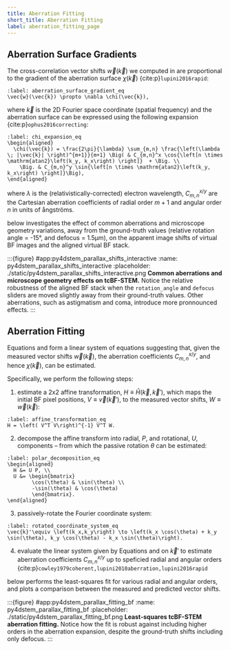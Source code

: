 ```yaml
---
title: Aberration Fitting
short_title: Aberration Fitting
label: aberration_fitting_page
---
```


## Aberration Surface Gradients

The cross-correlation vector shifts $\vec{w}(\vec{k})$ we computed in [](#cross_correlation_page) are proportional to the gradient of the aberration surface $\chi(\vec{k})$ {cite:p}`lupini2016rapid`:

```{math}
:label: aberration_surface_gradient_eq
\vec{w}(\vec{k}) \propto \nabla \chi(\vec{k}),
```

where $\vec{k}$ is the 2D Fourier space coordinate (spatial frequency) and the aberration surface can be expressed using the following expansion {cite:p}`ophus2016correcting`:

```{math}
:label: chi_expansion_eq
\begin{aligned}
  \chi(\vec{k}) = \frac{2\pi}{\lambda} \sum_{m,n} \frac{\left(\lambda \; |\vec{k}| \right)^{m+1}}{m+1} \Big( & C_{m,n}^x \cos{\left[n \times \mathrm{atan2}\left(k_y, k_x\right) \right]}  + \Big. \\ 
    \Big. & C_{m,n}^y \sin{\left[n \times \mathrm{atan2}\left(k_y, k_x\right) \right]}\Big),
\end{aligned}
```

where $\lambda$ is the (relativistically-corrected) electron wavelength, $C_{m,n}^{x/y}$ are the Cartesian aberration coefficients of radial order $m+1$ and angular order $n$ in units of ångströms.

[](#py4dstem_parallax_shifts_interactive) below investigates the effect of common aberrations and microscope geometry variations, away from the ground-truth values (relative rotation angle = -15°, and defocus = 1.5μm), on the apparent image shifts of virtual BF images and the aligned virtual BF stack.

:::{figure} #app:py4dstem_parallax_shifts_interactive
:name: py4dstem_parallax_shifts_interactive
:placeholder: ./static/py4dstem_parallax_shifts_interactive.png
**Common aberrations and microscope geometry effects on tcBF-STEM.** Notice the relative robustness of the aligned BF stack when the `rotation_angle` and `defocus` sliders are moved slightly away from their ground-truth values. Other aberrations, such as astigmatism and coma, introduce more pronnounced effects.
:::

## Aberration Fitting

Equations [](#aberration_surface_gradient_eq) and [](#chi_expansion_eq) form a linear system of equations suggesting that, given the measured vector shifts $\vec{w}(\vec{k})$, the aberration coefficients $C_{m,n}^{x/y}$, and hence $\chi(\vec{k})$, can be estimated.

Specifically, we perform the following steps:
1. estimate a 2x2 affine transformation, $H\equiv\hat{H}(\vec{k},\vec{k}')$, which maps the initial BF pixel positions, $V\equiv\vec{v}(\vec{k}')$, to the measured vector shifts, $W\equiv\vec{w}(\vec{k})$:

```{math}
:label: affine_transformation_eq
H = \left( V^T V\right)^{-1} V^T W.
```

2. decompose the affine transform into radial, $P$, and rotational, $U$, components &ndash; from which the passive rotation $\theta$ can be estimated:

```{math}
:label: polar_decomposition_eq
\begin{aligned}
  H &= U P, \\
  U &= \begin{bmatrix}
        \cos(\theta) & \sin(\theta) \\
        -\sin(\theta) & \cos(\theta) 
        \end{bmatrix}.
\end{aligned}
```

3. passively-rotate the Fourier coordinate system:
```{math}
:label: rotated_coordinate_system_eq
\vec{k}'\equiv \left(k_x,k_y\right) \to \left(k_x \cos(\theta) + k_y \sin(\theta), k_y \cos(\theta) - k_x \sin(\theta)\right).
```

4. evaluate the linear system given by Equations [](#aberration_surface_gradient_eq) and [](#chi_expansion_eq) on $\vec{k}'$ to estimate aberration coefficients $C_{m,n}^{x/y}$ up to speficied radial and angular orders {cite:p}`cowley1979coherent,lupini2010aberration,lupini2016rapid`

[](#py4dstem_parallax_fitting_bf) below performs the least-squares fit for various radial and angular orders, and plots a comparison between the measured and predicted vector shifts.


:::{figure} #app:py4dstem_parallax_fitting_bf
:name: py4dstem_parallax_fitting_bf
:placeholder: ./static/py4dstem_parallax_fitting_bf.png
**Least-squares tcBF-STEM aberration fitting.** Notice how the fit is robust against including higher orders in the aberration expansion, despite the ground-truth shifts including only defocus.
:::

